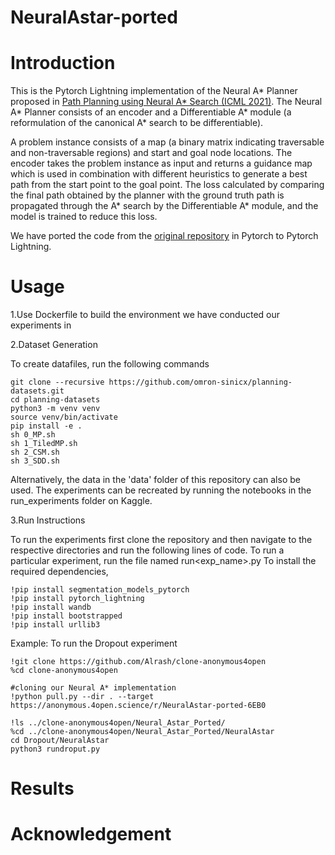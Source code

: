 # NeuralAstar-ported
# Introduction
This is the Pytorch Lightning implementation of the Neural A* Planner proposed in [Path Planning using Neural A* Search (ICML 2021)](https://arxiv.org/abs/2009.07476). 
The Neural A* Planner consists of an encoder and a Differentiable A* module (a reformulation of the canonical A* search to be differentiable).

A problem instance consists of a map (a binary matrix indicating traversable and non-traversable regions) and start and goal node locations. The encoder takes the problem instance as input and returns a guidance map which is used in combination with different heuristics to generate a best path from the start point to the goal point. The loss calculated by comparing the final path obtained by the planner with the ground truth path is propagated through the A* search by the Differentiable A* module, and the model is trained to reduce this loss.

We have ported the code from the [original repository](https://github.com/omron-sinicx/neural-astar) in Pytorch to Pytorch Lightning.
# Usage
1.Use Dockerfile to build the environment we have conducted our experiments in

2.Dataset Generation

To create datafiles, run the following commands
```
git clone --recursive https://github.com/omron-sinicx/planning-datasets.git
cd planning-datasets
python3 -m venv venv
source venv/bin/activate
pip install -e .
sh 0_MP.sh
sh 1_TiledMP.sh
sh 2_CSM.sh
sh 3_SDD.sh
```
Alternatively, the data in the 'data' folder of this repository can also be used. 
The experiments can be recreated by running the notebooks in the run_experiments folder on Kaggle.

3.Run Instructions

To run the experiments first clone the repository and then navigate to the respective directories and run the following lines of code. To run a particular experiment, run the file named run<exp_name>.py
To install the required dependencies,
```
!pip install segmentation_models_pytorch
!pip install pytorch_lightning
!pip install wandb
!pip install bootstrapped
!pip install urllib3
```
Example: To run the Dropout experiment
```
!git clone https://github.com/Alrash/clone-anonymous4open
%cd clone-anonymous4open

#cloning our Neural A* implementation
!python pull.py --dir . --target https://anonymous.4open.science/r/NeuralAstar-ported-6EB0
    
!ls ../clone-anonymous4open/Neural_Astar_Ported/
%cd ../clone-anonymous4open/Neural_Astar_Ported/NeuralAstar
cd Dropout/NeuralAstar
python3 rundroput.py
```
# Results

# Acknowledgement
